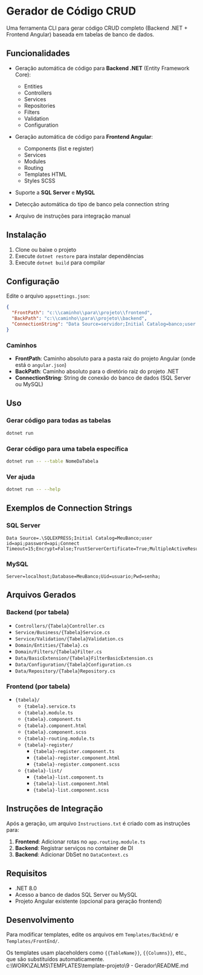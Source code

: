 # Gerador de Código CRUD

Uma ferramenta CLI para gerar código CRUD completo (Backend .NET + Frontend Angular) baseada em tabelas de banco de dados.

## Funcionalidades

- Geração automática de código para **Backend .NET** (Entity Framework Core):
  - Entities
  - Controllers
  - Services
  - Repositories
  - Filters
  - Validation
  - Configuration

- Geração automática de código para **Frontend Angular**:
  - Components (list e register)
  - Services
  - Modules
  - Routing
  - Templates HTML
  - Styles SCSS

- Suporte a **SQL Server** e **MySQL**
- Detecção automática do tipo de banco pela connection string
- Arquivo de instruções para integração manual

## Instalação

1. Clone ou baixe o projeto
2. Execute `dotnet restore` para instalar dependências
3. Execute `dotnet build` para compilar

## Configuração

Edite o arquivo `appsettings.json`:

```json
{
  "FrontPath": "c:\\caminho\\para\\projeto\\frontend",
  "BackPath": "c:\\caminho\\para\\projeto\\backend",
  "ConnectionString": "Data Source=servidor;Initial Catalog=banco;user id=usuario;password=senha;"
}
```

### Caminhos

- **FrontPath**: Caminho absoluto para a pasta raiz do projeto Angular (onde está o `angular.json`)
- **BackPath**: Caminho absoluto para o diretório raiz do projeto .NET
- **ConnectionString**: String de conexão do banco de dados (SQL Server ou MySQL)

## Uso

### Gerar código para todas as tabelas

```bash
dotnet run
```

### Gerar código para uma tabela específica

```bash
dotnet run -- --table NomeDaTabela
```

### Ver ajuda

```bash
dotnet run -- --help
```

## Exemplos de Connection Strings

### SQL Server
```
Data Source=.\SQLEXPRESS;Initial Catalog=MeuBanco;user id=api;password=api;Connect Timeout=15;Encrypt=False;TrustServerCertificate=True;MultipleActiveResultSets=True
```

### MySQL
```
Server=localhost;Database=MeuBanco;Uid=usuario;Pwd=senha;
```

## Arquivos Gerados

### Backend (por tabela)
- `Controllers/{Tabela}Controller.cs`
- `Service/Business/{Tabela}Service.cs`
- `Service/Validation/{Tabela}Validation.cs`
- `Domain/Entities/{Tabela}.cs`
- `Domain/Filters/{Tabela}Filter.cs`
- `Data/BasicExtension/{Tabela}FilterBasicExtension.cs`
- `Data/Configuration/{Tabela}Configuration.cs`
- `Data/Repository/{Tabela}Repository.cs`

### Frontend (por tabela)
- `{tabela}/`
  - `{tabela}.service.ts`
  - `{tabela}.module.ts`
  - `{tabela}.component.ts`
  - `{tabela}.component.html`
  - `{tabela}.component.scss`
  - `{tabela}-routing.module.ts`
  - `{tabela}-register/`
    - `{tabela}-register.component.ts`
    - `{tabela}-register.component.html`
    - `{tabela}-register.component.scss`
  - `{tabela}-list/`
    - `{tabela}-list.component.ts`
    - `{tabela}-list.component.html`
    - `{tabela}-list.component.scss`

## Instruções de Integração

Após a geração, um arquivo `Instructions.txt` é criado com as instruções para:

1. **Frontend**: Adicionar rotas no `app.routing.module.ts`
2. **Backend**: Registrar serviços no container de DI
3. **Backend**: Adicionar DbSet no `DataContext.cs`

## Requisitos

- .NET 8.0
- Acesso a banco de dados SQL Server ou MySQL
- Projeto Angular existente (opcional para geração frontend)

## Desenvolvimento

Para modificar templates, edite os arquivos em `Templates/BackEnd/` e `Templates/FrontEnd/`.

Os templates usam placeholders como `{{TableName}}`, `{{Columns}}`, etc., que são substituídos automaticamente.</content>
<parameter name="filePath">c:\WORK\ZALMS\TEMPLATES\template-projeto\9 - Gerador\README.md